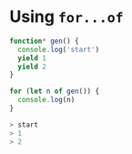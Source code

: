 # Using `for...of`

```js
function* gen() {
  console.log('start')
  yield 1
  yield 2
}

for (let n of gen()) {
  console.log(n)
}

> start
> 1
> 2
```
